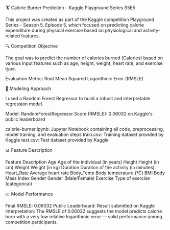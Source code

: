 🏋️ Calorie Burner Prediction – Kaggle Playground Series S5E5

This project was created as part of the Kaggle competition Playground Series - Season 5, Episode 5, which focused on predicting calorie expenditure during physical exercise based on physiological and activity-related features.

🔍 Competition Objective

The goal was to predict the number of calories burned (Calories) based on various input features such as age, height, weight, heart rate, and exercise type.

Evaluation Metric:
Root Mean Squared Logarithmic Error (RMSLE)

🧠 Modeling Approach

I used a Random Forest Regressor to build a robust and interpretable regression model.

Model: RandomForestRegressor
Score (RMSLE): 0.06032 on Kaggle's public leaderboard

calorie-burner.ipynb: Jupyter Notebook containing all code, preprocessing, model training, and evaluation steps
train.csv: Training dataset provided by Kaggle
test.csv: Test dataset provided by Kaggle


📊 Feature Description

Feature	Description
Age	Age of the individual (in years)
Height	Height (in cm)
Weight	Weight (in kg)
Duration	Duration of the activity (in minutes)
Heart_Rate	Average heart rate
Body_Temp	Body temperature (°C)
BMI	Body Mass Index
Gender	Gender (Male/Female)
Exercise	Type of exercise (categorical)

📈 Model Performance

Final RMSLE: 0.06032
Public Leaderboard: Result submitted on Kaggle
Interpretation:
The RMSLE of 0.06032 suggests the model predicts calorie burn with a very low relative logarithmic error — solid performance among competition participants.